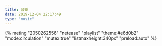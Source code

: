 ```yaml
---
title: 音樂
date: 2019-12-04 22:17:49
type: "music"
---
```

{% meting "2050262556" "netease" "playlist" "theme:#e6d0b2" "mode:circulation" "mutex:true" "listmaxheight:340px" "preload:auto" %}